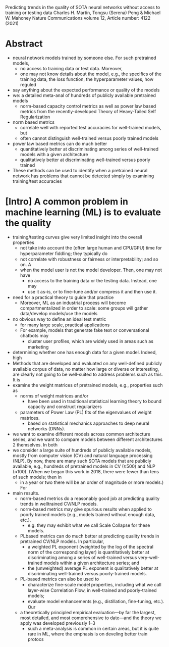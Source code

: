 Predicting trends in the quality of SOTA neural networks
  without access to training or testing data
Charles H. Martin, Tongsu (Serena) Peng & Michael W. Mahoney
Nature Communications volume 12, Article number: 4122 (2021)

# Abstract

* neural network models trained by someone else. For such pretrained models,
  * no access to training data or test data. Moreover,
  * one may not know details about the model, e.g., the specifics of the
    training data, the loss function, the hyperparameter values, how reguled
* say anything about the expected performance or quality of the models
* we: a detailed meta-anal of hundreds of publicly available pretrained models
  * norm-based capacity control metrics as well as power law based metrics from
    the recently-developed Theory of Heavy-Tailed Self Regularization
* norm based metrics
  * correlate well with reported test accuracies for well-trained models, but
  * often cannot distinguish well-trained versus poorly trained models
* power law based metrics can do much better
  * quantitatively better at discriminating among series of well-trained models
    with a given architecture
  * qualitatively better at discriminating well-trained versus poorly trained
* These methods can be used to identify when a pretrained neural network has
  problems that cannot be detected simply by examining training/test accuracies

# [Intro] A common problem in machine learning (ML) is to evaluate the quality

* training/testing curves give very limited insight into the overall properties
  * not take into account the (often large human and CPU/GPU) time for
    hyperparameter ﬁddling; they typically do 
  * not correlate with robustness or fairness or interpretability; and so on. A
  * when the model user is not the model developer.  Then, one may not have
    * no access to the training data or the testing data.  Instead, one may
    * use it as-is, or to ﬁne-tune and/or compress it and then use it.
* need for a practical theory to guide that practice
  * Moreover, ML as an industrial process will become compartmentalized in
    order to scale: some groups will gather data/develop models/use the models
* no obvious way to deﬁne an ideal test metric
  * for many large scale, practical applications
  * For example, models that generate fake text or conversational chatbots may
    * cluster user proﬁles, which are widely used in areas such as marketing
* determining whether one has enough data for a given model. Indeed, high
* Methods that are developed and evaluated on any well-deﬁned publicly
  available corpus of data, no matter how large or diverse or interesting, are
  clearly not going to be well-suited to address problems such as this. It is
* examine the weight matrices of pretrained models, e.g., properties such as
  * norms of weight matrices and/or
    * have been used in traditional statistical learning theory to bound
      capacity and construct regularizers
  * parameters of Power Law (PL) ﬁts of the eigenvalues of weight matrices.
    * based on statistical mechanics approaches to deep neural networks (DNNs).
* we want to examine different models across common architecture series, and we
  want to compare models between different architectures 2 themselves. In both
* we consider a large suite of hundreds of publicly available models, mostly
  from computer vision (CV) and natural language processing (NLP). By now,
  there are many such SOTA models that are publicly available,
  e.g., hundreds of pretrained models in CV (≥500) and NLP (≈100). (When we
  began this work in 2018, there were fewer than tens of such models; then in
  * in a year or two there will be an order of magnitude or more models.) For
* main results. 
  * norm-based metrics do a reasonably good job at predicting quality trends in
    welltrained CV/NLP models. 
  * norm-based metrics may give spurious results when applied to poorly trained
    models (e.g., models trained without enough data, etc.). 
    * e.g. they may exhibit what we call Scale Collapse for these models. 
  * PLbased metrics can do much better at predicting quality trends in
    pretrained CV/NLP models.  In particular,
    * a weighted PL exponent (weighted by the log of the spectral norm of the
      corresponding layer) is quantitatively better at discriminating among a
      series of well-trained versus very-well-trained models within a given
      architecture series; and
    * the (unweighted) average PL exponent is qualitatively better at
      discriminating well-trained versus poorly-trained models. 
  * PL-based metrics can also be used to
    * characterize ﬁne-scale model properties, including what we call
      layer-wise Correlation Flow, in well-trained and poorly-trained models;
    * evaluate model enhancements (e.g., distillation, ﬁne-tuning, etc.). Our
  * a theoretically principled empirical evaluation—by far the largest, most
    detailed, and most comprehensive to date—and the theory we apply was
    developed previously 1–3
    * such a meta-analysis is common in certain areas, but it is
      quite rare in ML, where the emphasis is on develing better train protocs
